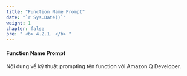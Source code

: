 ```yaml
---
title: "Function Name Prompt"
date: "`r Sys.Date()`"
weight: 1
chapter: false
pre: " <b> 4.2.1. </b> "
---
```


#### Function Name Prompt

Nội dung về kỹ thuật prompting tên function với Amazon Q Developer.
